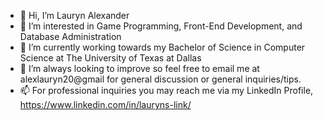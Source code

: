 - 👋 Hi, I’m Lauryn Alexander
- 👀 I’m interested in Game Programming, Front-End Development, and Database Administration
- 🌱 I’m currently working towards my Bachelor of Science in Computer Science at The University of Texas at Dallas
- 💞️ I’m always looking to improve so feel free to email me at alexlauryn20@gmail for general discussion or general inquiries/tips.
- 📫 For professional inquiries you may reach me via my LinkedIn Profile, https://www.linkedin.com/in/lauryns-link/

<!---
Lauryn-Creates/Lauryn-Creates is a ✨ special ✨ repository because its `README.md` (this file) appears on your GitHub profile.
You can click the Preview link to take a look at your changes.
--->
